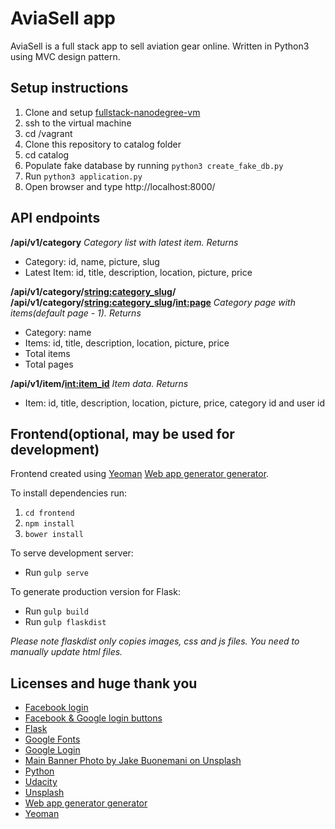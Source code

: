 # AviaSell app
AviaSell is a full stack app to sell aviation gear online. Written in Python3 using MVC design pattern.

## Setup instructions
1. Clone and setup [fullstack-nanodegree-vm](https://github.com/udacity/fullstack-nanodegree-vm)
1. ssh to the virtual machine
2. cd /vagrant
3. Clone this repository to catalog folder
4. cd catalog
5. Populate fake database by running `python3 create_fake_db.py`
6. Run `python3 application.py`
7. Open browser and type http://localhost:8000/

## API endpoints

**/api/v1/category**
*Category list with latest item. Returns*
* Category: id, name, picture, slug
* Latest Item: id, title, description, location, picture, price


**/api/v1/category/<string:category_slug>/**
**/api/v1/category/<string:category_slug>/<int:page>**
*Category page with items(default page - 1). Returns*
* Category: name
* Items: id, title, description, location, picture, price
* Total items
* Total pages


**/api/v1/item/<int:item_id>**
*Item data. Returns*
* Item: id, title, description, location, picture, price, category id and user id

## Frontend(optional, may be used for development)
Frontend created using [Yeoman](http://yeoman.io/) [Web app generator generator](https://github.com/yeoman/generator-webapp).

To install dependencies run:
1. `cd frontend`
2. `npm install`
3. `bower install`

To serve development server:
* Run `gulp serve`

To generate production version for Flask:
* Run `gulp build`
* Run `gulp flaskdist`

*Please note flaskdist only copies images, css and js files.
You need to manually update html files.*

## Licenses and huge thank you
* [Facebook login](https://developers.facebook.com/)
* [Facebook & Google login buttons](https://codepen.io/davidelrizzo/pen/vEYvyv)
* [Flask](http://flask.pocoo.org/)
* [Google Fonts](https://fonts.google.com/)
* [Google Login](https://console.developers.google.com/)
* [Main Banner Photo by Jake Buonemani on Unsplash](https://unsplash.com/photos/J7jaiTITluE)
* [Python](https://www.python.org/)
* [Udacity](https://eu.udacity.com/)
* [Unsplash](https://unsplash.com/)
* [Web app generator generator](https://github.com/yeoman/generator-webapp)
* [Yeoman](https://yeoman.io/)